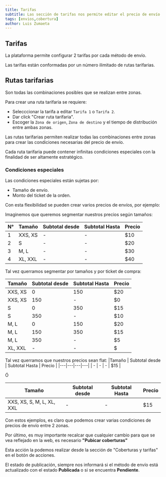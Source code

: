 ```yaml
---
title: Tarifas
subtitle: Las sección de tarifas nos permite editar el precio de envío hacia los usuarios finales.
tags: [envios,cobertura]
author: Luis Zumaeta
---
```


## Tarifas

La plataforma permite configurar 2 tarifas por cada método de envío.

Las tarifas están conformadas por un número ilimitado de rutas tarifarias.

## Rutas tarifarias

Son todas las combinaciones posibles que se realizan entre zonas.

Para crear una ruta tarifaria se requiere:

- Selecccionar la tarifa a editar `Tarifa 1` o `Tarifa 2`.
- Dar click "Crear ruta tarifaria".
- Escoger la `Zona de origen`, `Zona de destino` y el tiempo de distribución entre ambas zonas.

Las rutas tarifarias permiten realizar todas las combinaciones entre zonas para crear las condiciones necesarias del precio de envío.

Cada ruta tarifaria puede contener infinitas condiciones especiales con la finalidad de ser altamente estratégico.

### Condiciones especiales

Las condiciones especiales están sujetas por:

- Tamaño de envío.
- Monto del ticket de la orden.

Con esta flexibilidad se pueden crear varios precios de envíos, por ejemplo:

Imaginemos que queremos segmentar nuestros precios según tamaños:

| N° | Tamaño | Subtotal desde | Subtotal Hasta | Precio |
|---|---|---|---|---|
| 1 | XXS, XS | - | - | $10 |
| 2 | S | - | - | $20 |
| 3 | M, L | - | - | $30 |
| 4 | XL, XXL | - | - | $40 |

Tal vez querramos segmentar por tamaños y por ticket de compra:

|Tamaño | Subtotal desde | Subtotal Hasta | Precio |
|---|---|---|---|
| XXS, XS | 0 | 150 | $20 |
| XXS, XS | 150 | - | $0 |
| S | 0 | 350 | $15 |
| S | 350 | - | $10 |
| M, L | 0 | 150 | $20 |
| M, L | 150 | 350 | $15 |
| M, L | 350 | - | $5 |
| XL, XXL | - | - | $ |

Tal vez querramos que nuestros precios sean flat:
|Tamaño | Subtotal desde | Subtotal Hasta | Precio |
|---|---|---|---|
| - | - | - | $15 |

Ó

|Tamaño | Subtotal desde | Subtotal Hasta | Precio |
|---|---|---|---|
| XXS, XS, S, M, L, XL, XXL | - | - | $15 |


Con estos ejemplos, es claro que podemos crear varias condiciones de precios de envío entre 2 zonas.

Por último, es muy importante recalcar que cualquier cambio para que se vea reflejado en la web, es necesario **"Pubicar coberturas"**

Esta acción la podemos realizar desde la sección de "Coberturas y tarifas" en el botón de acciones.

El estado de publicación, siempre nos informará si el método de envío está actualizado con el estado **Publicada** o si se encuentra **Pendiente**.